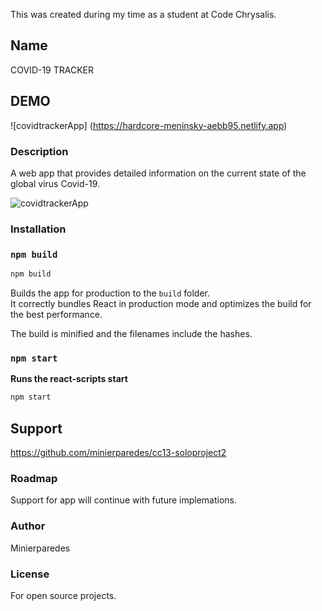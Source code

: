 This was created during my time as a student at Code Chrysalis.

## Name
COVID-19 TRACKER

## DEMO
![covidtrackerApp] (https://hardcore-meninsky-aebb95.netlify.app)


### Description
A web app that provides detailed information on the current state of the global 
virus Covid-19.


![covidtrackerApp](https://user-images.githubusercontent.com/65219445/89969563-ad0e8500-dc91-11ea-8a54-b27f887fdc3f.gif)



### Installation

### `npm build`

```bash
npm build
```

Builds the app for production to the `build` folder.<br />
It correctly bundles React in production mode and optimizes the build for the best performance.

The build is minified and the filenames include the hashes.<br />


### `npm start`

**Runs the react-scripts start**

```bash
npm start
```


## Support

https://github.com/minierparedes/cc13-soloproject2

### Roadmap

Support for app will continue with future implemations.

### Author

Minierparedes

### License

For open source projects.

